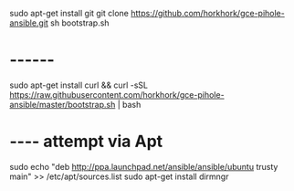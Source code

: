 sudo apt-get install git
git clone https://github.com/horkhork/gce-pihole-ansible.git
sh bootstrap.sh 

# ------
sudo apt-get install curl && curl -sSL https://raw.githubusercontent.com/horkhork/gce-pihole-ansible/master/bootstrap.sh | bash

# ---- attempt via Apt
sudo echo "deb http://ppa.launchpad.net/ansible/ansible/ubuntu trusty main" >> /etc/apt/sources.list
sudo apt-get install dirmngr
